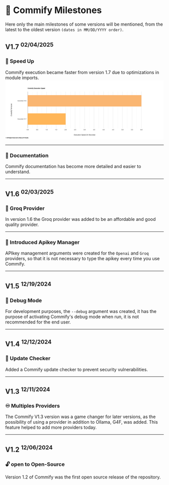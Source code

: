 # 💫 Commify Milestones

Here only the main milestones of some versions will be mentioned, from the latest to the oldest version `(dates in MM/DD/YYYY order)`.

## V1.7 <sup>02/04/2025</sup>

### 💨 Speed Up

Commify execution became faster from version 1.7 due to optimizations in module imports.
[![img](./media/commify-exec-speed.png)](https://github.com/Matuco19/Commify)

---

### 📄 Documentation

Commify documentation has become more detailed and easier to understand.

---

## V1.6 <sup>02/03/2025</sup>

### 🧠 Groq Provider

In version 1.6 the Groq provider was added to be an affordable and good quality provider.

---

### 🔑 Introduced Apikey Manager

APIkey management arguments were created for the `Openai` and `Groq` providers, so that it is not necessary to type the apikey every time you use Commify.

---

## V1.5 <sup>12/19/2024</sup>

### 🐞 Debug Mode

For development purposes, the `--debug` argument was created, it has the purpose of activating Commify's debug mode when run, it is not recommended for the end user.

---

## V1.4 <sup>12/12/2024</sup>

### 📢 Update Checker

Added a Commify update checker to prevent security vulnerabilities.

---

## V1.3 <sup>12/11/2024</sup>

### ♾️ Multiples Providers

The Commify V1.3 version was a game changer for later versions, as the possibility of using a provider in addition to Ollama, G4F, was added. This feature helped to add more providers today.

---

## V1.2 <sup>12/06/2024</sup>

### 🔓 open to Open-Source

Version 1.2 of Commify was the first open source release of the repository.
